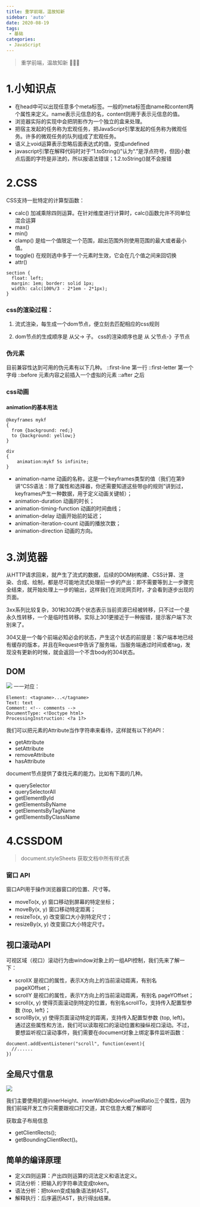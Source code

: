 ```yaml
---
title: 重学前端，温故知新
sidebar: 'auto'
date: 2020-08-19
tags:
 - 基础
categories:
 - JavaScript
---
```



> 重学前端，温故知新 🤔🤔🤔


<!-- more -->

# 1.小知识点
* 在head中可以出现任意多个meta标签。一般的meta标签由name和content两个属性来定义。name表示元信息的名，content则用于表示元信息的值。
* 浏览器实际的实现中会把阴影作为一个独立的盒来处理。
* 把宿主发起的任务称为宏观任务，把JavaScript引擎发起的任务称为微观任务。许多的微观任务的队列组成了宏观任务。
* 语义上void运算表示忽略后面表达式的值，变成undefined
* javascript引擎在解释代码时对于“1.toString()”认为“.”是浮点符号，但因小数点后面的字符是非法的，所以报语法错误；1.2.toString()就不会报错


# 2.CSS
CSS支持一批特定的计算型函数：

- calc() 加减乘除四则运算。在针对维度进行计算时，calc()函数允许不同单位混合运算
- max()
- min()
- clamp()  是给一个值限定一个范围，超出范围外则使用范围的最大或者最小值。
- toggle() 在规则选中多于一个元素时生效，它会在几个值之间来回切换
- attr()
```
section {
  float: left;
  margin: 1em; border: solid 1px;
  width: calc(100%/3 - 2*1em - 2*1px);
}
```
### css的渲染过程：
1. 流式渲染，每生成一个dom节点，便立刻去匹配相应的css规则

2. dom节点的生成顺序是 从父-> 子。 css的渲染顺序也是 从 父节点-》子节点

### 伪元素
目前兼容性达到可用的伪元素有以下几种。
::first-line   第一行
::first-letter   第一个字母
::before   元素内容之前插入一个虚拟的元素
::after           之后

### css动画
#### animation的基本用法
```
@keyframes mykf
{
  from {background: red;}
  to {background: yellow;}
}

div
{
    animation:mykf 5s infinite;
}
```
* animation-name 动画的名称，这是一个keyframes类型的值（我们在第9讲“CSS语法：除了属性和选择器，你还需要知道这些带@的规则”讲到过，keyframes产生一种数据，用于定义动画关键帧）；
* animation-duration 动画的时长；
* animation-timing-function 动画的时间曲线；
* animation-delay 动画开始前的延迟；
* animation-iteration-count 动画的播放次数；
* animation-direction 动画的方向。

# 3.浏览器

从HTTP请求回来，就产生了流式的数据，后续的DOM树构建、CSS计算、渲染、合成、绘制，都是尽可能地流式处理前一步的产出：即不需要等到上一步骤完全结束，就开始处理上一步的输出，这样我们在浏览网页时，才会看到逐步出现的页面。


3xx系列比较复杂，301和302两个状态表示当前资源已经被转移，只不过一个是永久性转移，一个是临时性转移。实际上301更接近于一种报错，提示客户端下次别来了。

304又是一个每个前端必知必会的状态，产生这个状态的前提是：客户端本地已经有缓存的版本，并且在Request中告诉了服务端，当服务端通过时间或者tag，发现没有更新的时候，就会返回一个不含body的304状态。

## DOM

![](https://user-gold-cdn.xitu.io/2019/11/14/16e67e0bcddfe648?w=1532&h=1206&f=png&s=339020)
一一对应：
```
Element: <tagname>...</tagname>
Text: text
Comment: <!-- comments -->
DocumentType: <!Doctype html>
ProcessingInstruction: <?a 1?>
```

我们可以把元素的Attribute当作字符串来看待，这样就有以下的API：
* getAttribute
* setAttribute
* removeAttribute
* hasAttribute

document节点提供了查找元素的能力。比如有下面的几种。
* querySelector
* querySelectorAll
* getElementById
* getElementsByName
* getElementsByTagName
* getElementsByClassName

# 4.CSSDOM

> document.styleSheets  获取文档中所有样式表

### 窗口 API
窗口API用于操作浏览器窗口的位置、尺寸等。

* moveTo(x, y) 窗口移动到屏幕的特定坐标；
* moveBy(x, y) 窗口移动特定距离；
* resizeTo(x, y) 改变窗口大小到特定尺寸；
* resizeBy(x, y) 改变窗口大小特定尺寸。

## 视口滚动API
可视区域（视口）滚动行为由window对象上的一组API控制，我们先来了解一下：

* scrollX 是视口的属性，表示X方向上的当前滚动距离，有别名 pageXOffset；
* scrollY 是视口的属性，表示Y方向上的当前滚动距离，有别名 pageYOffset；
* scroll(x, y) 使得页面滚动到特定的位置，有别名scrollTo，支持传入配置型参数 {top, left}；
* scrollBy(x, y) 使得页面滚动特定的距离，支持传入配置型参数 {top, left}。
通过这些属性和方法，我们可以读取视口的滚动位置和操纵视口滚动。不过，要想监听视口滚动事件，我们需要在document对象上绑定事件监听函数：
```
document.addEventListener("scroll", function(event){
  //......
})
```

## 全局尺寸信息

![](https://user-gold-cdn.xitu.io/2019/11/14/16e67f5095bc32f6?w=1134&h=424&f=png&s=114596)

我们主要使用的是innerHeight、innerWidth和devicePixelRatio三个属性，因为我们前端开发工作只需要跟视口打交道，其它信息大概了解即可

获取盒子布局信息
* getClientRects();
* getBoundingClientRect()。

## 简单的编译原理

* 定义四则运算：产出四则运算的词法定义和语法定义。
* 词法分析：把输入的字符串流变成token。
* 语法分析：把token变成抽象语法树AST。
* 解释执行：后序遍历AST，执行得出结果。


